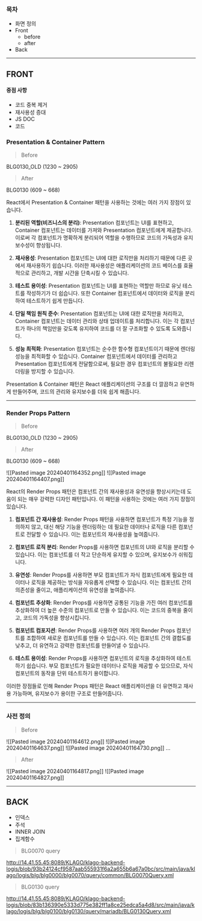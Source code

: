 
### 목차 

- 화면 정의 
- Front 
	- before 
	- after 
- Back 
****

## FRONT


#### 중점 사항 

- 코드 중복 제거 
- 재사용성 증대 
- JS DOC 
- 코드 



###  Presentation & Container Pattern

> Before

BLG0130_OLD (1230 ~ 2905)

> After 

BLG0130 (609 ~ 668)


React에서 Presentation & Container 패턴을 사용하는 것에는 여러 가지 장점이 있습니다.

1. **분리된 역할(비즈니스의 분리)**: Presentation 컴포넌트는 UI를 표현하고, Container 컴포넌트는 데이터를 가져와 Presentation 컴포넌트에게 제공합니다. 이로써 각 컴포넌트가 명확하게 분리되어 역할을 수행하므로 코드의 가독성과 유지보수성이 향상됩니다.
    
2. **재사용성**: Presentation 컴포넌트는 UI에 대한 로직만을 처리하기 때문에 다른 곳에서 재사용하기 쉽습니다. 이러한 재사용성은 애플리케이션의 코드 베이스를 효율적으로 관리하고, 개발 시간을 단축시킬 수 있습니다.
    
3. **테스트 용이성**: Presentation 컴포넌트는 UI를 표현하는 역할만 하므로 유닛 테스트를 작성하기가 더 쉽습니다. 또한 Container 컴포넌트에서 데이터와 로직을 분리하여 테스트하기 쉽게 만듭니다.
    
4. **단일 책임 원칙 준수**: Presentation 컴포넌트는 UI에 대한 로직만을 처리하고, Container 컴포넌트는 데이터 관리와 상태 업데이트를 처리합니다. 이는 각 컴포넌트가 하나의 책임만을 갖도록 유지하여 코드를 더 잘 구조화할 수 있도록 도와줍니다.
    
5. **성능 최적화**: Presentation 컴포넌트는 순수한 함수형 컴포넌트이기 때문에 렌더링 성능을 최적화할 수 있습니다. Container 컴포넌트에서 데이터를 관리하고 Presentation 컴포넌트에게 전달함으로써, 필요한 경우 컴포넌트의 불필요한 리렌더링을 방지할 수 있습니다.
    

Presentation & Container 패턴은 React 애플리케이션의 구조를 더 깔끔하고 유연하게 만들어주며, 코드의 관리와 유지보수를 더욱 쉽게 해줍니다.

---
### Render Props Pattern


> Before

BLG0130_OLD (1230 ~ 2905)

> After 

BLG0130 (609 ~ 668)


![[Pasted image 20240401164352.png]]
  ![[Pasted image 20240401164407.png]]
  
React의 Render Props 패턴은 컴포넌트 간의 재사용성과 유연성을 향상시키는데 도움이 되는 매우 강력한 디자인 패턴입니다. 이 패턴을 사용하는 것에는 여러 가지 장점이 있습니다.

1. **컴포넌트 간 재사용성**: Render Props 패턴을 사용하면 컴포넌트가 특정 기능을 정의하지 않고, 대신 해당 기능을 렌더링하는 데 필요한 데이터나 로직을 다른 컴포넌트로 전달할 수 있습니다. 이는 컴포넌트의 재사용성을 높여줍니다.
    
2. **컴포넌트 로직 분리**: Render Props를 사용하면 컴포넌트의 UI와 로직을 분리할 수 있습니다. 이는 컴포넌트를 더 작고 단순하게 유지할 수 있으며, 유지보수가 쉬워집니다.
    
3. **유연성**: Render Props를 사용하면 부모 컴포넌트가 자식 컴포넌트에게 필요한 데이터나 로직을 제공하는 방식을 자유롭게 선택할 수 있습니다. 이는 컴포넌트 간의 의존성을 줄이고, 애플리케이션의 유연성을 높여줍니다.
    
4. **컴포넌트 추상화**: Render Props를 사용하면 공통된 기능을 가진 여러 컴포넌트를 추상화하여 더 높은 수준의 컴포넌트로 만들 수 있습니다. 이는 코드의 중복을 줄이고, 코드의 가독성을 향상시킵니다.
    
5. **컴포넌트 컴포지션**: Render Props를 사용하면 여러 개의 Render Props 컴포넌트를 조합하여 새로운 컴포넌트를 만들 수 있습니다. 이는 컴포넌트 간의 결합도를 낮추고, 더 유연하고 강력한 컴포넌트를 만들어낼 수 있습니다.
    
6. **테스트 용이성**: Render Props를 사용하면 컴포넌트의 로직을 추상화하여 테스트하기 쉽습니다. 부모 컴포넌트가 필요한 데이터나 로직을 제공할 수 있으므로, 자식 컴포넌트의 동작을 단위 테스트하기 용이합니다.
    

이러한 장점들로 인해 Render Props 패턴은 React 애플리케이션을 더 유연하고 재사용 가능하며, 유지보수가 용이한 구조로 만들어줍니다.

---
### 사전 정의 

> Before 

![[Pasted image 20240401164612.png]]
![[Pasted image 20240401164637.png]]
![[Pasted image 20240401164730.png]]
...

> After

![[Pasted image 20240401164817.png]]
![[Pasted image 20240401164827.png]]




---

## BACK 

- 인덱스 
- 주석 
- INNER JOIN 
- 집계함수 

> BLG0070 query 

http://14.41.55.45:8089/KLAGO/klago-backend-logis/blob/93b24124cf9587aab555931f6a2a655b6a67a0bc/src/main/java/klago/logis/blg/blg0000/blg0070/query/common/BLG0070Query.xml

> BLG0130 query 

http://14.41.55.45:8089/KLAGO/klago-backend-logis/blob/83b136390e5333d775e382ff1a8ce25edca5a4d8/src/main/java/klago/logis/blg/blg0100/blg0130/query/mariadb/BLG0130Query.xml